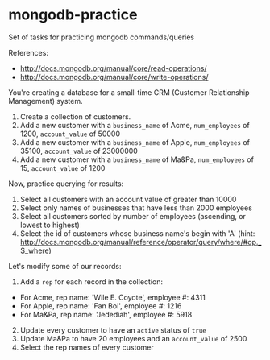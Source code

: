 mongodb-practice
================

Set of tasks for practicing mongodb commands/queries

References: 
* http://docs.mongodb.org/manual/core/read-operations/
* http://docs.mongodb.org/manual/core/write-operations/

You're creating a database for a small-time CRM (Customer Relationship Management) system.

1. Create a collection of customers.
2. Add a new customer with a `business_name` of Acme, `num_employees` of 1200, `account_value` of 50000
3. Add a new customer with a `business_name` of Apple, `num_employees` of 35100, `account_value` of 23000000
4. Add a new customer with a `business_name` of Ma&Pa, `num_employees` of 15, `account_value` of 1200
 
Now, practice querying for results:

1. Select all customers with an account value of greater than 10000
2. Select only names of businesses that have less than 2000 employees
3. Select all customers sorted by number of employees (ascending, or lowest to highest)
4. Select the id of customers whose business name's begin with 'A' (hint: http://docs.mongodb.org/manual/reference/operator/query/where/#op._S_where)

Let's modify some of our records:

1. Add a `rep` for each record in the collection:
  * For Acme, rep name: 'Wile E. Coyote', employee #: 4311
  * For Apple, rep name: 'Fan Boi', employee #: 1216
  * For Ma&Pa, rep name: 'Jedediah', employee #: 5918
2. Update every customer to have an `active` status of `true`
3. Update Ma&Pa to have 20 employees and an `account_value` of 2500
4. Select the rep names of every customer





